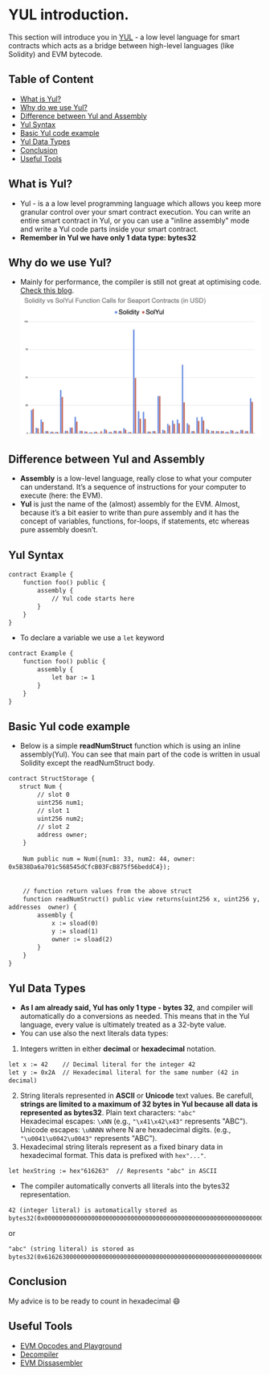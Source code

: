 # YUL introduction.
This section will introduce you in [YUL](https://docs.soliditylang.org/en/latest/yul.html) - a low level language for smart contracts which acts as a bridge between high-level languages (like Solidity) and EVM bytecode.
## Table of Content 
* [What is Yul?](#what-is-yul?)
* [Why do we use Yul?](#why-do-we-use-yul?)
* [Difference between Yul and Assembly](#difference-between-yul-and-assembly)
* [Yul Syntax](#yul-syntax)
* [Basic Yul code example](#basic-code-example)
* [Yul Data Types](#yul-data-types)
* [Conclusion](#conclusion)
* [Useful Tools](#useful-tools)
## What is Yul?
 - Yul - is a a low level programming language which allows you keep more granular control over your smart contract execution. You can write an entire smart contract in Yul, or you can use a "inline assembly" mode and write a Yul code parts inside your smart contract.
 - **Remember in Yul we have only 1 data type: bytes32**
## Why do we use Yul?
 - Mainly for performance, the compiler is still not great at optimising code.  [Check this blog](https://makemake.site/post/solidity-considered-harmful).
![image alt](https://github.com/ohMySol/yul-book-examples/blob/757cfa2b1761d13362df86cb63f36a8e160bb176/SolidityVsYul.jpg)
## Difference between Yul and Assembly
 - **Assembly** is a low-level language, really close to what your computer can understand. It’s a sequence of instructions for your computer to execute (here: the EVM).
 - **Yul** is just the name of the (almost) assembly for the EVM. Almost, because it’s a bit easier to write than pure assembly and it has the concept of variables, functions, for-loops, if statements, etc whereas pure assembly doesn’t.
## Yul Syntax
```
contract Example {
    function foo() public {
        assembly {
            // Yul code starts here
        }
    }
}
```
 - To declare a variable we use a `let` keyword
```
contract Example {
    function foo() public {
        assembly {
            let bar := 1
        }
    }
}
```
## Basic Yul code example
 - Below is a simple **readNumStruct** function which is using an inline assembly(Yul). You can see that main part of the code is written in usual Solidity except the readNumStruct body.
```
contract StructStorage {
   struct Num {
        // slot 0
        uint256 num1;
        // slot 1
        uint256 num2;
        // slot 2
        address owner;
    }
    
    Num public num = Num({num1: 33, num2: 44, owner: 0x5B38Da6a701c568545dCfcB03FcB875f56beddC4});


    // function return values from the above struct
    function readNumStruct() public view returns(uint256 x, uint256 y, addresses  owner) {
        assembly {
            x := sload(0)
            y := sload(1)
            owner := sload(2)
        }
    }
}
```
## Yul Data Types
 - **As I am already said, Yul has only 1 type - bytes 32**, and compiler will automatically do a conversions as needed. This means that in the Yul language, every value is ultimately treated as a 32-byte value.
 - You can use also the next literals data types: 
 1. Integers written in either **decimal** or **hexadecimal** notation.
 ```
 let x := 42    // Decimal literal for the integer 42
 let y := 0x2A  // Hexadecimal literal for the same number (42 in decimal)
 ```
2. String literals represented in **ASCII** or **Unicode** text values. Be carefull, **strings are limited to a maximum of 32 bytes in Yul because all data is represented as bytes32**.
 Plain text characters: `"abc"` \
 Hexadecimal escapes: `\xNN` (e.g., `"\x41\x42\x43"` represents "ABC"). \
 Unicode escapes: `\uNNNN` where N are hexadecimal digits. (e.g., `"\u0041\u0042\u0043"`  represents "ABC").
3. Hexadecimal string literals represent as a fixed binary data in hexadecimal format. This data is prefixed with `hex"..."`.
```
let hexString := hex"616263"  // Represents "abc" in ASCII
```
 - The compiler automatically converts all literals into the bytes32 representation.
 ```
 42 (integer literal) is automatically stored as
 bytes32(0x000000000000000000000000000000000000000000000000000000000000002A).
 ```
or
```
"abc" (string literal) is stored as 
bytes32(0x6162630000000000000000000000000000000000000000000000000000000000)
```
## Conclusion
My advice is to be ready to count in hexadecimal 😄
## Useful Tools
 - [EVM Opcodes and Playground](https://www.evm.codes/)
 - [Decompiler](https://ethervm.io/decompile)
 - [EVM Dissasembler](https://github.com/Arachnid/evmdis)
